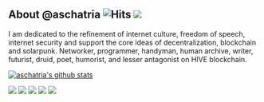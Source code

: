 ## About @aschatria ![Hits](https://hits.seeyoufarm.com/api/count/incr/badge.svg?url=https%3A%2F%2Fgithub.com%2Faschatria&title=visitors) <a href="https://liberapay.com/aschatria/donate"><img src="https://img.shields.io/liberapay/receives/aschatria.svg?logo=liberapay"></a>

I am dedicated to the refinement of internet culture, freedom of speech, internet security and support the core ideas of decentralization, blockchain and solarpunk. 
Networker, programmer, handyman, human archive, writer, futurist, druid, poet, humorist, and lesser antagonist on HIVE blockchain.


[![aschatria's github stats](https://github-readme-stats.vercel.app/api?username=aschatria)](https://github.com/anuraghazra/github-readme-stats)


[![](https://img.shields.io/github/followers/aschatria?color=%23181717&label=&logo=github&style=for-the-badge)](https://github.com/aschatria)
[![](https://img.shields.io/badge/-WEBSITE-%23005386?logo=cloudflare&style=for-the-badge)](https://aschatria.pages.dev)
[![](https://img.shields.io/badge/-twitter-%23005386?color=%231DA1F2&label=&logo=twitter&logoColor=%23ffffff&style=for-the-badge)](https://twitter.com/ascha3a)
[![](https://img.shields.io/badge/-mastodon-%23005386?logo=mastodon&style=for-the-badge)](https://gladtech.social/@aschatria)
[![](https://img.shields.io/badge/-hive-%23005386?color=%8b7355&label=&logo=hive_blockchain&logoColor=%23ffffff&style=for-the-badge)]([https://aschatria.pages.dev](https://hive.blog/@aschatria/posts))








